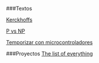 
###Textos 

[Kerckhoffs](#!/Kerckhoffs)

[P vs NP](#!/pnp)  

[Temporizar con microcontroladores](#!/temporizar)


###Proyectos
[The list of everything](http://www.thelistofeverything.com)

